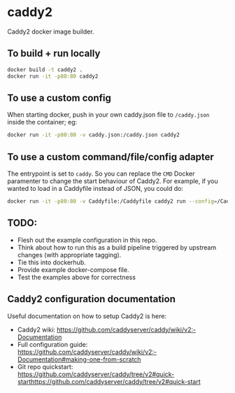 # caddy2
Caddy2 docker image builder.

## To build + run locally
```bash
docker build -t caddy2 .
docker run -it -p80:80 caddy2
```

## To use a custom config
When starting docker, push in your own caddy.json file to ```/caddy.json``` inside the container; eg:
```bash
docker run -it -p80:80 -v caddy.json:/caddy.json caddy2
```

## To use a custom command/file/config adapter
The entrypoint is set to ```caddy```. So you can replace the ```CMD``` Docker paramenter to change the start behaviour of Caddy2.
For example, if you wanted to load in a Caddyfile instead of JSON, you could do:
```bash
docker run -it -p80:80 -v Caddyfile:/Caddyfile caddy2 run --config=/Caddyfile --adapter=Caddyfile
```

## TODO:
* Flesh out the example configuration in this repo.
* Think about how to run this as a build pipeline triggered by upstream changes (with appropriate tagging).
* Tie this into dockerhub.
* Provide example docker-compose file.
* Test the examples above for correctness

## Caddy2 configuration documentation
Useful documentation on how to setup Caddy2 is here:
* Caddy2 wiki: https://github.com/caddyserver/caddy/wiki/v2:-Documentation
* Full configuration guide: https://github.com/caddyserver/caddy/wiki/v2:-Documentation#making-one-from-scratch
* Git repo quickstart: https://github.com/caddyserver/caddy/tree/v2#quick-starthttps://github.com/caddyserver/caddy/tree/v2#quick-start

